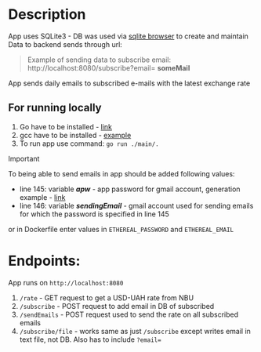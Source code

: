# Description
App uses SQLite3 - DB was used via [sqlite browser](https://sqlitebrowser.org/dl/) to create and maintain <br />
Data to backend sends through url:

>Example of sending data to subscribe email: <br />http://localhost:8080/subscribe?email= **someMail**


App sends daily emails to subscribed e-mails with the latest exchange rate
## For running locally
1. Go have to be installed - [link](https://go.dev/doc/install)
2. gcc have to be installed - [example](https://code.visualstudio.com/docs/cpp/config-mingw#_installing-the-mingww64-toolchain)
3. To run app use command: ```go run ./main/.```

>[!IMPORTANT] 
> To being able to send emails in app should be added following values:
> * line 145: variable ***apw*** - app password for gmail account, generation example - [link](https://mailmeteor.com/blog/gmail-smtp-settings) 
> * line 146: variable ***sendingEmail*** - gmail account used for sending emails for which the password is specified in line 145
>
> or in Dockerfile enter values in ```ETHEREAL_PASSWORD``` and ```ETHEREAL_EMAIL```
# Endpoints:
App runs on ```http://localhost:8080``` 
1. ```/rate``` - GET request to get a USD-UAH rate from NBU
2. ```/subscribe``` - POST request to add email in DB of subscribed
3. ```/sendEmails``` - POST request used to send the rate on all subscribed emails
4. ```/subscribe/file``` - works same as just ```/subscribe``` except writes email in text file, not DB. Also has to include ```?email= ```


